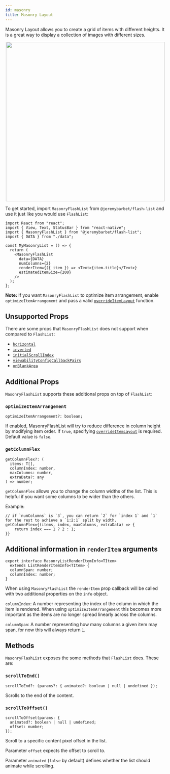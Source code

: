 ```yaml
---
id: masonry
title: Masonry Layout
---
```


Masonry Layout allows you to create a grid of items with different heights. It is a great way to display a collection of images with different sizes.

<div align="center">
<img src="https://user-images.githubusercontent.com/7811728/188055598-41f5c961-0dd0-4bb9-bc6e-22d78596a036.png" height="500"/>
</div>

To get started, import `MasonryFlashList` from `@jeremybarbet/flash-list` and use it just like you would use `FlashList`:

```tsx
import React from "react";
import { View, Text, StatusBar } from "react-native";
import { MasonryFlashList } from "@jeremybarbet/flash-list";
import { DATA } from "./data";

const MyMasonryList = () => {
  return (
    <MasonryFlashList
      data={DATA}
      numColumns={2}
      renderItem={({ item }) => <Text>{item.title}</Text>}
      estimatedItemSize={200}
    />
  );
};
```

**Note:** If you want `MasonryFlashList` to optimize item arrangement, enable `optimizeItemArrangement` and pass a valid [`overrideItemLayout`](../fundamentals/usage.md#overrideitemlayout) function.

## Unsupported Props

There are some props that `MasonryFlashList` does not support when compared to `FlashList`:

- [`horizontal`](../fundamentals/usage.md#horizontal)
- [`inverted`](../fundamentals/usage.md#inverted)
- [`initialScrollIndex`](../fundamentals/usage.md#initialscrollindex)
- [`viewabilityConfigCallbackPairs`](../fundamentals/usage.md#viewabilityconfigcallbackpairs)
- [`onBlankArea`](../fundamentals/usage.md#onblankarea)

## Additional Props

`MasonryFlashList` supports these additional props on top of `FlashList`:

### `optimizeItemArrangement`

```tsx
optimizeItemArrangement?: boolean;
```

If enabled, MasonryFlashList will try to reduce difference in column height by modifying item order. If `true`, specifying [`overrideItemLayout`](../fundamentals/usage.md#overrideitemlayout) is required. Default value is `false`.

### `getColumnFlex`

```tsx
getColumnFlex?: (
  items: T[],
  columnIndex: number,
  maxColumns: number,
  extraData?: any
) => number;
```

`getColumnFlex` allows you to change the column widths of the list. This is helpful if you want some columns to be wider than the others.

Example:

```tsx
// if `numColumns` is `3`, you can return `2` for `index 1` and `1` for the rest to achieve a `1:2:1` split by width.
getColumnFlex={(items, index, maxColumns, extraData) => {
    return index === 1 ? 2 : 1;
}}
```

## Additional information in `renderItem` arguments

```tsx
export interface MasonryListRenderItemInfo<TItem>
  extends ListRenderItemInfo<TItem> {
  columnSpan: number;
  columnIndex: number;
}
```

When using `MasonryFlashList` the `renderItem` prop callback will be called with two additional properties on the `info` object.

`columnIndex`: A number representing the index of the column in which the item is rendered. When using `optimizeItemArrangement` this becomes more important as the items are no longer spread linearly across the columns.

`columnSpan`: A number representing how many columns a given item may span, for now this will always return `1`.

## Methods

`MasonryFlashList` exposes the some methods that `FlashList` does. These are:

### `scrollToEnd()`

```tsx
scrollToEnd?: (params?: { animated?: boolean | null | undefined });
```

Scrolls to the end of the content.

### `scrollToOffset()`

```tsx
scrollToOffset(params: {
  animated?: boolean | null | undefined;
  offset: number;
});
```

Scroll to a specific content pixel offset in the list.

Parameter `offset` expects the offset to scroll to.

Parameter `animated` (`false` by default) defines whether the list should animate while scrolling.
